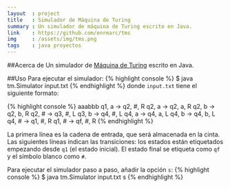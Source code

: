 ```yaml
---
layout  : project
title   : Simulador de Máquina de Turing
summary : Un simulador de máquina de Turing escrito en Java.
link    : https://github.com/enrmarc/tms
img     : /assets/img/tms.png
tags    : java proyectos
---
```


##Acerca de
Un simulador de [Máquina de Turing] escrito en Java.

##Uso
Para ejecutar el simulador:
{% highlight console %}
$ java tm.Simulator input.txt
{% endhighlight %}
donde `input.txt` tiene el siguiente formato:

{% highlight console %}
aaabbb
q1, a -> q2, #, R
q2, a -> q2, a, R
q2, b -> q2, b, R
q2, # -> q3, #, L
q3, b -> q4, #, L
q4, a -> q4, a, L
q4, b -> q4, b, L
q4, # -> q1, #, R
q1, # -> qf, #, R
{% endhighlight %}

La primera línea es la cadena de entrada, que será almacenada en la cinta. 
Las siguientes líneas indican las transiciones: los estados están etiquetados
empezando desde `q1` (el estado inicial). El estado final se etiqueta como `qf` y
el símbolo blanco como `#`.

Para ejecutar el simulador paso a paso, añadir la opción `s`:
{% highlight console %}
$ java tm.Simulator input.txt s
{% endhighlight %}

[Máquina de Turing]: http://en.wikipedia.org/wiki/Turing_machine
